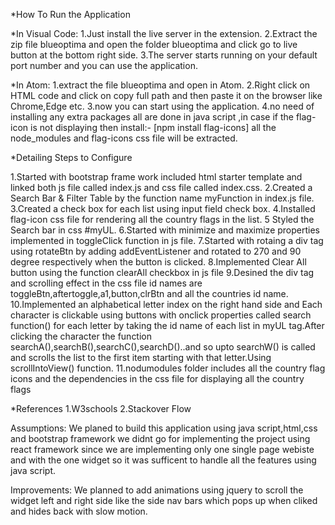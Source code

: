 *How To Run the Application

*In Visual Code:
1.Just install the live server in the extension.
2.Extract the zip file blueoptima and open the folder blueoptima and click go to live button at the bottom right side.
3.The server starts running on your default port number and you can use the application.

*In Atom:
1.extract the file blueoptima and open in Atom.
2.Right click on HTML code and click on copy full path and then paste it on the browser like Chrome,Edge etc.
3.now you can start using the application.
4.no need of installing any extra packages all are done in java script ,in case if the flag-icon is not displaying then install:-
[npm install flag-icons] all the node_modules and flag-icons css file will be extracted.


*Detailing Steps to Configure

1.Started with bootstrap frame work included html starter template and linked both js file called index.js and css file called index.css.
2.Created a Search Bar & Filter Table by the function name  myFunction in index.js file.
3.Created a check box for each list using input field check box.
4.Installed flag-icon css file for rendering all the country flags in the list.
5 Styled the Search bar in css #myUL.
6.Started with minimize and maximize properties implemented in toggleClick function in js file.
7.Started with rotaing a div tag using rotateBtn by adding addEventListener and rotated to 270 and 90 degree respectively when the button is clicked.
8.Implemented Clear All button using the function clearAll checkbox in js file
9.Desined the div tag and scrolling effect in the css file id names are toggleBtn,aftertoggle,a1,button,clrBtn and all the countries id name.
10.Implemented an alphabetical letter index on the right hand side and Each character is clickable using buttons with onclick properties called search function() for each letter by taking the id name of each list in myUL tag.After clicking the character the function searchA(),searchB(),searchC(),searchD()..and so upto searchW() is called and scrolls the list to the first item starting with that letter.Using scrollIntoView() function.
11.nodumodules folder includes all the country flag icons and the dependencies in the css file for displaying all the country flags

*References
1.W3schools
2.Stackover Flow

Assumptions:
We planed to build this application using java script,html,css and bootstrap framework we didnt go for implementing the project using react framework since we are implementing only one single page webiste and with the one widget so it was sufficent to handle all the features using java script.

Improvements:
We planned to add animations using jquery to scroll the widget left and right side like the side nav bars which pops up when cliked and hides back with slow motion.
